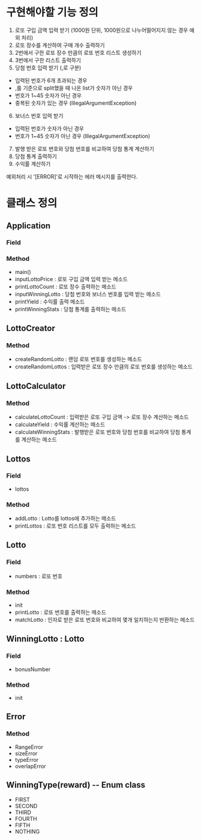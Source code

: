 # 구현해야할 기능 정의
1. 로또 구입 금액 입력 받기 (1000원 단위, 1000원으로 나누어떨어지지 않는 경우 예외 처리)
2. 로또 장수를 계산하여 구매 개수 출력하기
3. 2번에서 구한 로또 장수 만큼의 로또 번호 리스트 생성하기
4. 3번에서 구한 리스트 출력하기
5. 당첨 번호 입력 받기 (,로 구분)
- 입력된 번호가 6개 초과되는 경우
- ,를 기준으로 split했을 때 나온 list가 숫자가 아닌 경우
- 번호가 1~45 숫자가 아닌 경우
- 중복된 숫자가 있는 경우 (IllegalArgumentException)
6. 보너스 번호 입력 받기
- 입력된 번호가 숫자가 아닌 경우
- 번호가 1~45 숫자가 아닌 경우 (IllegalArgumentException)
7. 발행 받은 로또 번호와 당첨 번호를 비교하여 당첨 통계 계산하기
8. 당첨 통계 출력하기
9. 수익률 계산하기

예외처리 시 '[ERROR]'로 시작하는 에러 메시지를 출력한다.

# 클래스 정의
## Application
### Field
### Method
- main()
- inputLottoPrice : 로또 구입 금액 입력 받는 메소드
- printLottoCount : 로또 장수 출력하는 메소드
- inputWinningLotto : 당첨 번호와 보너스 번호를 입력 받는 메소드
- printYield : 수익률 출력 메소드
- printWinningStats : 당첨 통계를 출력하는 메소드

## LottoCreator
### Method
- createRandomLotto : 랜덤 로또 번호를 생성하는 메소드
- createRandomLottos : 입력받은 로또 장수 만큼의 로또 번호를 생성하는 메소드

## LottoCalculator
### Method
- calculateLottoCount : 입력받은 로또 구입 금액 -> 로또 장수 계산하는 메소드
- calculateYield : 수익률 계산하는 메소드
- calculateWinningStats : 발행받은 로또 번호와 당첨 번호를 비교하여 당첨 통계를 계산하는 메소드

## Lottos
### Field
- lottos
### Method
- addLotto : Lotto를 lottos에 추가하는 메소드
- printLottos : 로또 번호 리스트를 모두 출력하는 메소드

## Lotto
### Field
- numbers : 로또 번호
### Method
- init
- printLotto : 로또 번호를 출력하는 메소드
- matchLotto : 인자로 받은 로또 번호와 비교하여 몇개 일치하는지 반환하는 메소드

## WinningLotto : Lotto
### Field
- bonusNumber
### Method
- init

## Error
### Method
- RangeError
- sizeError
- typeError
- overlapError

## WinningType(reward) -- Enum class
- FIRST
- SECOND
- THIRD
- FOURTH
- FIFTH
- NOTHING